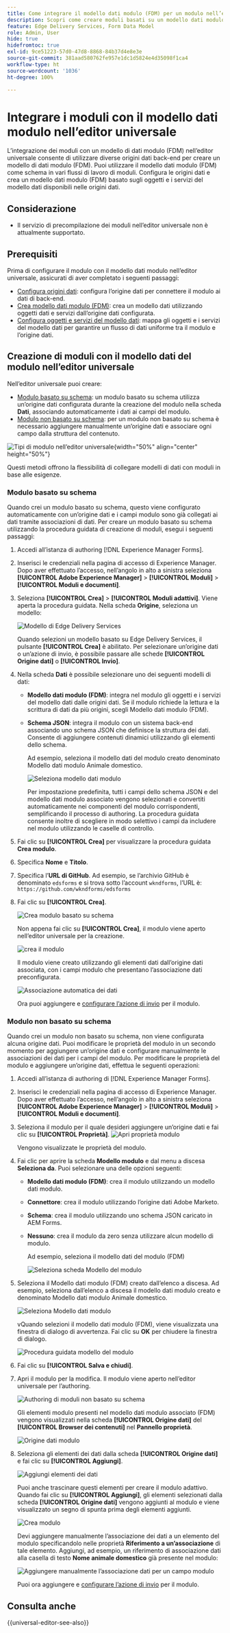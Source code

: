 ```yaml
---
title: Come integrare il modello dati modulo (FDM) per un modulo nell’editor universale?
description: Scopri come creare moduli basati su un modello dati modulo (FDM). Genera e modifica dati di esempio per gli oggetti del modello dati nel modello dati modulo (FDM).
feature: Edge Delivery Services, Form Data Model
role: Admin, User
hide: true
hidefromtoc: true
exl-id: 9ce51223-57d0-47d8-8868-84b37d4e8e3e
source-git-commit: 381aad580762fe957e1dc1d5824e4d35098f1ca4
workflow-type: ht
source-wordcount: '1036'
ht-degree: 100%

---
```


# Integrare i moduli con il modello dati modulo nell’editor universale

L’integrazione dei moduli con un modello di dati modulo (FDM) nell’editor universale consente di utilizzare diverse origini dati back-end per creare un modello di dati modulo (FDM). Puoi utilizzare il modello dati modulo (FDM) come schema in vari flussi di lavoro di moduli. Configura le origini dati e crea un modello dati modulo (FDM) basato sugli oggetti e i servizi del modello dati disponibili nelle origini dati.

## Considerazione

* Il servizio di precompilazione dei moduli nell’editor universale non è attualmente supportato.

## Prerequisiti

Prima di configurare il modulo con il modello dati modulo nell’editor universale, assicurati di aver completato i seguenti passaggi:

* [Configura origini dati](/help/forms/configure-data-sources.md): configura l’origine dati per connettere il modulo ai dati di back-end.
* [Crea modello dati modulo (FDM)](/help/forms/create-form-data-models.md): crea un modello dati utilizzando oggetti dati e servizi dall’origine dati configurata.
* [Configura oggetti e servizi del modello dati](/help/forms/work-with-form-data-model.md): mappa gli oggetti e i servizi del modello dati per garantire un flusso di dati uniforme tra il modulo e l’origine dati.

## Creazione di moduli con il modello dati del modulo nell’editor universale

Nell’editor universale puoi creare:
* [Modulo basato su schema](#schema-based-form): un modulo basato su schema utilizza un’origine dati configurata durante la creazione del modulo nella scheda **Dati**, associando automaticamente i dati ai campi del modulo.
* [Modulo non basato su schema](#non-schema-based-form): per un modulo non basato su schema è necessario aggiungere manualmente un’origine dati e associare ogni campo dalla struttura del contenuto.

![Tipi di modulo nell’editor universale](/help/edge/docs/forms/universal-editor/assets/form-types.png){width="50%" align="center" height="50%"}

Questi metodi offrono la flessibilità di collegare modelli di dati con moduli in base alle esigenze.

### Modulo basato su schema

Quando crei un modulo basato su schema, questo viene configurato automaticamente con un’origine dati e i campi modulo sono già collegati ai dati tramite associazioni di dati. Per creare un modulo basato su schema utilizzando la procedura guidata di creazione di moduli, esegui i seguenti passaggi:

1. Accedi all’istanza di authoring [!DNL Experience Manager Forms].
2. Inserisci le credenziali nella pagina di accesso di Experience Manager. Dopo aver effettuato l’accesso, nell’angolo in alto a sinistra seleziona **[!UICONTROL Adobe Experience Manager]** > **[!UICONTROL Moduli]** > **[!UICONTROL Moduli e documenti]**.
3. Seleziona **[!UICONTROL Crea]**  > **[!UICONTROL Moduli adattivi]**. Viene aperta la procedura guidata. Nella scheda **Origine**, seleziona un modello:

   ![Modello di Edge Delivery Services](/help/edge/assets/create-eds-forms.png)

   Quando selezioni un modello basato su Edge Delivery Services, il pulsante **[!UICONTROL Crea]** è abilitato. Per selezionare un’origine dati o un’azione di invio, è possibile passare alle schede **[!UICONTROL Origine dati]** o **[!UICONTROL Invio]**.

4. Nella scheda **Dati** è possibile selezionare uno dei seguenti modelli di dati:

   * **Modello dati modulo (FDM)**: integra nel modulo gli oggetti e i servizi del modello dati dalle origini dati. Se il modulo richiede la lettura e la scrittura di dati da più origini, scegli Modello dati modulo (FDM).

   * **Schema JSON**: integra il modulo con un sistema back-end associando uno schema JSON che definisce la struttura dei dati. Consente di aggiungere contenuti dinamici utilizzando gli elementi dello schema.

     Ad esempio, seleziona il modello dati del modulo creato denominato Modello dati modulo Animale domestico.

     ![Seleziona modello dati modulo](/help/edge/docs/forms/universal-editor/assets/select-petstore-form-data-model.png)


     Per impostazione predefinita, tutti i campi dello schema JSON e del modello dati modulo associato vengono selezionati e convertiti automaticamente nei componenti del modulo corrispondenti, semplificando il processo di authoring. La procedura guidata consente inoltre di scegliere in modo selettivo i campi da includere nel modulo utilizzando le caselle di controllo.

5. Fai clic su **[!UICONTROL Crea]** per visualizzare la procedura guidata **Crea modulo**.
6. Specifica **Nome** e **Titolo**.
7. Specifica l’**URL di GitHub**. Ad esempio, se l’archivio GitHub è denominato `edsforms` e si trova sotto l’account `wkndforms`, l’URL è:
   `https://github.com/wkndforms/edsforms`
8. Fai clic su **[!UICONTROL Crea]**.

   ![Crea modulo basato su schema](/help/edge/docs/forms/universal-editor/assets/create-schema-based-form.png)

   Non appena fai clic su **[!UICONTROL Crea]**, il modulo viene aperto nell’editor universale per la creazione.

   ![crea il modulo](/help/edge/docs/forms/universal-editor/assets/schema-based-form-in-ue.png)

   Il modulo viene creato utilizzando gli elementi dati dall’origine dati associata, con i campi modulo che presentano l’associazione dati preconfigurata.

   ![Associazione automatica dei dati](/help/edge/docs/forms/universal-editor/assets/schema-based-form-data-binding.png)

   Ora puoi aggiungere e [configurare l’azione di invio](/help/edge/docs/forms/universal-editor/submit-action.md) per il modulo.

### Modulo non basato su schema

Quando crei un modulo non basato su schema, non viene configurata alcuna origine dati. Puoi modificare le proprietà del modulo in un secondo momento per aggiungere un’origine dati e configurare manualmente le associazioni dei dati per i campi del modulo. Per modificare le proprietà del modulo e aggiungere un’origine dati, effettua le seguenti operazioni:

1. Accedi all’istanza di authoring di [!DNL Experience Manager Forms].
1. Inserisci le credenziali nella pagina di accesso di Experience Manager. Dopo aver effettuato l’accesso, nell’angolo in alto a sinistra seleziona **[!UICONTROL Adobe Experience Manager]** > **[!UICONTROL Moduli]** > **[!UICONTROL Moduli e documenti]**.
1. Seleziona il modulo per il quale desideri aggiungere un’origine dati e fai clic su **[!UICONTROL Proprietà]**.
   ![Apri proprietà modulo](/help/edge/docs/forms/universal-editor/assets/non-schema-based-edit-properties.png)

   Vengono visualizzate le proprietà del modulo.
1. Fai clic per aprire la scheda **Modello modulo** e dal menu a discesa **Seleziona da**. Puoi selezionare una delle opzioni seguenti:

   * **Modello dati modulo (FDM)**: crea il modulo utilizzando un modello dati modulo.
   * **Connettore**: crea il modulo utilizzando l’origine dati Adobe Marketo.
   * **Schema**: crea il modulo utilizzando uno schema JSON caricato in AEM Forms.
   * **Nessuno**: crea il modulo da zero senza utilizzare alcun modello di modulo.

     Ad esempio, seleziona il modello dati del modulo (FDM)

     ![Seleziona scheda Modello del modulo](/help/edge/docs/forms/universal-editor/assets/select-form-model.png)

1. Seleziona il Modello dati modulo (FDM) creato dall’elenco a discesa. Ad esempio, seleziona dall’elenco a discesa il modello dati modulo creato e denominato Modello dati modulo Animale domestico.

   ![Seleziona Modello dati modulo](/help/edge/docs/forms/universal-editor/assets/select-fdm.png)

   vQuando selezioni il modello dati modulo (FDM), viene visualizzata una finestra di dialogo di avvertenza. Fai clic su **OK** per chiudere la finestra di dialogo.

   ![Procedura guidata modello del modulo](/help/edge/docs/forms/universal-editor/assets/form-model-wizard.png)

1. Fai clic su **[!UICONTROL Salva e chiudi]**.
1. Apri il modulo per la modifica. Il modulo viene aperto nell’editor universale per l’authoring.

   ![Authoring di moduli non basato su schema](/help/edge/docs/forms/universal-editor/assets/non-schema-form-authoring.png)

   Gli elementi modulo presenti nel modello dati modulo associato (FDM) vengono visualizzati nella scheda **[!UICONTROL Origine dati]** del **[!UICONTROL Browser dei contenuti]** nel **Pannello proprietà**.

   ![Origine dati modulo](/help/edge/docs/forms/universal-editor/assets/non-schema-data-source.png)

1. Seleziona gli elementi dei dati dalla scheda **[!UICONTROL Origine dati]** e fai clic su **[!UICONTROL Aggiungi]**.

   ![Aggiungi elementi dei dati](/help/edge/docs/forms/universal-editor/assets/non-schema-add-data-element.png)

   Puoi anche trascinare questi elementi per creare il modulo adattivo. Quando fai clic su **[!UICONTROL Aggiungi]**, gli elementi selezionati dalla scheda **[!UICONTROL Origine dati]** vengono aggiunti al modulo e viene visualizzato un segno di spunta prima degli elementi aggiunti.

   ![Crea modulo](/help/edge/docs/forms/universal-editor/assets/non-schema-form.png)

   Devi aggiungere manualmente l’associazione dei dati a un elemento del modulo specificandolo nelle proprietà **Riferimento a un’associazione** di tale elemento.
Aggiungi, ad esempio, un riferimento di associazione dati alla casella di testo **Nome animale domestico** già presente nel modulo:

   ![Aggiungere manualmente l’associazione dati per un campo modulo](/help/edge/docs/forms/universal-editor/assets/non-schema-add-data-binding.png)

   Puoi ora aggiungere e [configurare l’azione di invio](/help/edge/docs/forms/universal-editor/submit-action.md) per il modulo.

## Consulta anche

{{universal-editor-see-also}}
